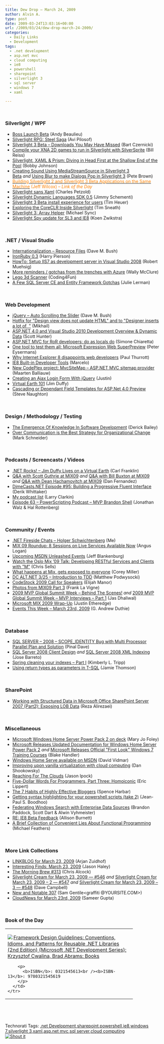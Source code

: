 ```yaml
---
title: Dew Drop – March 24, 2009
author: Alvin A.
type: post
date: 2009-03-24T13:03:16+00:00
url: /2009/03/24/dew-drop-march-24-2009/
categories:
  - Daily Links
  - Development
tags:
  - .net development
  - asp.net mvc
  - cloud computing
  - ie8
  - powershell
  - sharepoint
  - silverlight 3
  - sql server
  - windows 7
  - xaml

---
```

&#160;

### Silverlight / WPF

  * [Boss Launch Beta][1] (Andy Beaulieu)
  * [Silverlight RPG: Steel Saga][2] (Avi Pilosof)
  * [Silverlight 3 Beta &#8211; Downloads You May Have Missed][3] (Bart Czernicki)
  * [Compile your XNA 2D games to run in Silverlight with SilverSprite][4] (Bill Reiss)
  * [Silverlight, XAML & Prism: Diving in Head First at the Shallow End of the Pool][5] (Bobby Johnson)
  * [Creating Sound Using MediaStreamSource in Silverlight 3 Beta][6]&#160;_and_&#160;[Using Blur to make Dialogs Pop in Silverlight 3][7] (Pete Brown)
  * [<font color="#ff8000">Building Silverlight 2 and Silverlight 3 Beta Applications on the Same Machine</font>][8] <font color="#ff8000">(Jeff Wilcox)<em> – Link of the Day</em></font>
  * [Silverlight sans Xaml][9] (Charles Petzold)
  * [Silverlight Dynamic Languages SDK 0.5][10] (Jimmy Schementi)
  * [Silverlight 3 Beta install experience for users][11] (Tim Heuer)
  * [Exploring the CoreCLR Inside Silverlight][12] (Tim Sneath)
  * [Silverlight 3: Array Helper][13] (Michael Sync)
  * [Silverlight Spy update for SL3 and IE8][14] (Koen Zwikstra)

&#160;

### .NET / Visual Studio

  * [Internationalization &#8211; Resource Files][15] (Dave M. Bush)
  * [IronRuby 0.3][16] (Harry Pierson)
  * [HowTo: Setup IIS7 as development server in Visual Studio 2008][17] (Robert Muehsig)
  * [More reminders / gotchas from the trenches with Azure][18] (Wally McClure)
  * [Lego 3d Scanner][19] (Coding4Fun)
  * [A Few SQL Server CE and Entity Framework Gotchas][20] (Julie Lerman)

&#160;

### Web Development

  * [jQuery &#8211; Auto Scrolling the Slider][21] (Dave M. Bush)
  * [Hotfix for "Design view does not update HTML" and to "Designer inserts a lot of&#160; "][22] (Mikhail)
  * [ASP.NET 4.0 and Visual Studio 2010 Development Overview & Dynamic Data][23] (Scott Hunter)
  * [ASP.NET MVC for RoR developers: do as locals do][24] (Simone Chiaretta)
  * [One tool to test them all: Microsoft Expression Web SuperPreview][25] (Peter Eysermans)
  * [Why Internet Explorer 8 disappoints web developers][26] (Paul Thurrott)
  * [IE8 Built-in Developer Tools][27] (Marcelo)
  * [New CodePlex project: MvcSiteMap – ASP.NET MVC sitemap provider][28] (Maarten Balliauw)
  * [Creating an Ajax Login Form With jQuery][29] (Justin)
  * [Virtual Earth 101][30] (Jim Duffy)
  * [Cascading or Dependant Field Templates for ASP.Net 4.0 Preview][31] (Steve Naughton)

&#160;

### Design / Methodology / Testing

  * [The Emergence Of Knowledge In Software Development][32] (Derick Bailey)
  * [Over Communication is the Best Strategy for Organizational Change][33] (Mark Schneider)

&#160;

### Podcasts / Screencasts / Videos

  * [.NET Rocks! &#8211; Jim Duffy Lives on a Virtual Earth][34] (Carl Franklin)
  * [Q&A with Scott Guthrie at MIX09][35] _and_&#160;[Q&A with Bill Buxton at MIX09][36] _and_&#160;[Q&A with Dean Hachamovitch at MIX09][37] (Dan Fernandez)
  * [DimeCasts.NET Episode #95: Building a Progressive Fluent Interface][38] (Derik Whittaker)
  * [My podcast list][39] (Larry Clarkin)
  * [Episode 63 &#8211; PowerScripting Podcast &#8211; MVP Brandon Shell][40] (Jonathan Walz & Hal Rottenberg)

&#160;

### Community / Events

  * [.NET Fireside Chats &#8211; Holger Schwichtenberg][41] (Me)
  * [MIX 09 Roundup: 8 Sessions on Live Services Available Now][42] (Angus Logan)
  * [Upcoming MSDN Unleashed Events][43] (Jeff Blankenburg)
  * [Watch the Oslo Mix &#8217;09 Talk: Developing RESTful Services and Clients with "M"][44] (Chris Sells)
  * [What happens at Mix, gets exposed to everyone][45] (Corey Miller)
  * [DC ALT.NET 3/25 – Introduction to TDD][46] (Matthew Podwysocki)
  * [CodeStock 2009 Call for Speakers][47] (Elijah Manor)
  * [Photos from MIX09 Part 3][48] (Frank La Vigne)
  * [2009 MVP Global Summit Week – Behind The Scenes!][49] _and_&#160;[2009 MVP Global Summit Week – MVP Interviews – Part 1][50] (Jas Dhaliwal)
  * [Microsoft MIX 2009 Wrap-Up][51] (Justin Etheredge)
  * [Events This Week &#8211; March 23rd, 2009][52] (G. Andrew Duthie)

&#160;

### Database

  * [SQL SERVER &#8211; 2008 &#8211; SCOPE_IDENTITY Bug with Multi Processor Parallel Plan and Solution][53] (Pinal Dave)
  * [SQL Server 2008 Client Design][54] _and_&#160;[SQL Server 2008 XML Indexing][55] (Jose Barreto)
  * [Spring cleaning your indexes &#8211; Part I][56] (Kimberly L. Tripp)
  * [Using return types as parameters in T-SQL][57] (Jamie Thomson)

&#160;

### SharePoint

  * [Working with Structured Data in Microsoft Office SharePoint Server 2007 (Part2): Exposing LOB Data][58] (Reza Alirezaei)

&#160;

### Miscellaneous

  * [Microsoft Windows Home Server Power Pack 2 on deck][59] (Mary Jo Foley)
  * [Microsoft Releases Updated Documentation for Windows Home Server Power Pack 2][60] _and_&#160;[Microsoft Releases Official "First Look" Windows 7 Training Courses][61] (Blake Handler)
  * [Windows Home Serve available on MSDN][62] (David Vidmar)
  * [Improving upon vanilla virtualization with cloud computing][63] (Dan Shookowsky)
  * [Reaching For The Clouds][64] (Jason Ipock)
  * [Five-Dollar Words For Programmers, Part Three: Homoiconic][65] (Eric Lippert)
  * [The 7 Habits of Highly Effective Bloggers][66] (Spence Harbar)
  * [Getting syntax highlighting for your powershell scripts (take 2)][67] (Jean-Paul S. Boodhoo)
  * [Federating Windows Search with Enterprise Data Sources][68] (Brandon Paddock, Scott Dart & Alwin Vyhmeister)
  * [RE: IE8 Beta Feedback][69] (Allison Burnett)
  * [A Brief Collection of Convenient Lies About Functional Programming][70] (Michael Feathers)

&#160;

### More Link Collections

  * [LINKBLOG for March 23, 2009][71] (Arjan Zuidhof)
  * [Interesting Finds: March 23, 2009][72] (Jason Haley)
  * [The Morning Brew #313][73] (Chris Alcock)
  * [Silverlight Cream for March 23, 2009 &#8212; #546][74] _and_&#160;[Silverlight Cream for March 23, 2009 &#8211; 2 &#8212; #547][75] _and_&#160;[Silverlight Cream for March 23, 2009 &#8211; 3 &#8212; #548][76] (Dave Campbell)
  * [New and Notable 307][77] (Sam Gentile<graffiti @YOURSITE.COM>)
  * [CloudNews for March 23rd, 2009][78] (Sameer Gupta)

&#160;

### Book of the Day

<div style="padding-bottom: 0px; margin: 0px; padding-left: 0px; padding-right: 0px; display: inline; float: none; padding-top: 0px" id="scid:7dc1bd33-94bd-46fd-a20b-0131235bcd47:e377add8-e5ff-40c6-912e-e932c4e0014a" class="wlWriterSmartContent">
  <table cellspacing="0" cellpadding="2" width="400" border="0" unselectable="on">
    <tr>
      <td valign="top" width="400">
        <p>
          <a title="Framework Design Guidelines: Conventions, Idioms, and Patterns for Reusable .NET Libraries (2nd Edition) (Microsoft .NET Development Series): Krzysztof Cwalina, Brad Abrams: Books" href="http://www.amazon.com/exec/obidos/ASIN/0321545613/alvinashcraft-20"><img data-recalc-dims="1" decoding="async" src="https://i0.wp.com/images.amazon.com/images/P/0321545613.01.MZZZZZZZ.jpg?w=660" border="0" align="left" style="float:left" />Framework Design Guidelines: Conventions, Idioms, and Patterns for Reusable .NET Libraries (2nd Edition) (Microsoft .NET Development Series): Krzysztof Cwalina, Brad Abrams: Books</a>
        </p>
        
        <p>
          <b>ISBN</b>: 0321545613<br /><b>ISBN-13</b>: 9780321545619
        </p>
      </td>
    </tr>
  </table>
</div>

&#160;

<div style="padding-bottom: 0px; margin: 0px; padding-left: 0px; padding-right: 0px; display: inline; float: none; padding-top: 0px" id="scid:C16BAC14-9A3D-4c50-9394-FBFEF7A93539:57716063-1a1a-42a7-9f91-e12cfe4c9ad9" class="wlWriterSmartContent">
  <!--dotnetkickit-->
</div>

&#160;

<div style="padding-bottom: 0px; margin: 0px; padding-left: 0px; padding-right: 0px; display: inline; float: none; padding-top: 0px" id="scid:0767317B-992E-4b12-91E0-4F059A8CECA8:e3628ba8-6f94-410c-85c7-d0a60e5f331b" class="wlWriterSmartContent">
  Technorati Tags: <a href="http://technorati.com/tags/.net+Development" rel="tag">.net Development</a>,<a href="http://technorati.com/tags/sharepoint" rel="tag">sharepoint</a>,<a href="http://technorati.com/tags/powershell" rel="tag">powershell</a>,<a href="http://technorati.com/tags/ie8" rel="tag">ie8</a>,<a href="http://technorati.com/tags/windows+7" rel="tag">windows 7</a>,<a href="http://technorati.com/tags/silverlight+3" rel="tag">silverlight 3</a>,<a href="http://technorati.com/tags/xaml" rel="tag">xaml</a>,<a href="http://technorati.com/tags/asp.net+mvc" rel="tag">asp.net mvc</a>,<a href="http://technorati.com/tags/sql+server" rel="tag">sql server</a>,<a href="http://technorati.com/tags/cloud+computing" rel="tag">cloud computing</a>
</div>

<div class="wlWriterHeaderFooter" style="margin:0px; padding:0px 0px 0px 0px;">
  <div class="shoutIt">
    <a rev="vote-for" href="http://dotnetshoutout.com/Submit?url=http%3a%2f%2fwww.alvinashcraft.com%2f2009%2f03%2f24%2fdew-drop-march-24-2009%2f&title=Dew+Drop+-+March+24%2c+2009"><img decoding="async" alt="Shout it" src="http://dotnetshoutout.com/image.axd?url=https://morningdew-bpc6g3a0fgaxdxcu.eastus2-01.azurewebsites.net/2009/03/24/dew-drop-march-24-2009/" style="border:0px" /></a>
  </div>
</div>

 [1]: http://www.andybeaulieu.com/Default.aspx?tabid=67&EntryID=149
 [2]: http://blogs.msdn.com/avip/archive/2009/03/24/silverlight-rpg-steel-saga.aspx
 [3]: http://silverlighthack.com/post.aspx?id=8f5357cc-78e2-411d-9697-dfab4f93f875
 [4]: http://feedproxy.google.com/~r/Xna101/~3/5ewiWYltBcc/post.aspx
 [5]: http://feedproxy.google.com/~r/IAmNotMyself/~3/xwEh1Of26S8/SilverlightXAMLAmpPrismDivingInHeadFirstAtTheShallowEndOfThePool.aspx
 [6]: http://dotnet.dzone.com/news/creating-sound-using
 [7]: http://feedproxy.google.com/~r/PeteBrown/~3/4_E7YJHqBng/Using-Blur-to-make-Dialogs-Pop-in-Silverlight-3.aspx
 [8]: http://www.jeff.wilcox.name/2009/03/sxs-sl2-sl3-building/
 [9]: http://www.charlespetzold.com/blog/2009/03/Silverlight-sans-Xaml.html
 [10]: http://feedproxy.google.com/~r/jimmy-thinking/~3/MB3l79dtHsM/silverlight-dynamic-languages-sdk-05.html
 [11]: http://feeds.timheuer.com/~r/timheuer/~3/kwvmOFG-iqw/silverlight-3-beta-install-guidance.aspx
 [12]: http://blogs.msdn.com/tims/archive/2009/03/23/exploring-the-coreclr-inside-silverlight.aspx
 [13]: http://feeds.dzone.com/~r/zones/dotnet/~3/GgXOizWzwLI/silverlight-3-array-helper
 [14]: http://firstfloorsoftware.com/blog/silverlight-spy-update-for-sl3-and-ie8/
 [15]: http://blog.dmbcllc.com/2009/03/24/internationalization-resource-files/
 [16]: http://feedproxy.google.com/~r/Devhawk/~3/hD3xR__b4vs/IronRuby+03.aspx
 [17]: http://code-inside.de/blog-in/2009/03/23/howto-setup-iis7-as-development-server-in-visual-studio-2008/
 [18]: http://morewally.com/cs/blogs/wallym/archive/2009/03/24/more-gotchas-from-the-trenches-with-azure.aspx
 [19]: http://blogs.msdn.com/coding4fun/archive/2009/03/23/9501949.aspx
 [20]: http://www.thedatafarm.com/blog/2009/03/23/AFewSQLServerCEAndEntityFrameworkGotchas.aspx
 [21]: http://feeds.dzone.com/~r/zones/dotnet/~3/7C_NvoZ-h1s/jquery-auto-scrolling-slider
 [22]: http://blogs.msdn.com/webdevtools/archive/2009/03/23/hotfix-for-design-view-does-not-update-html-and-to-designer-inserts-a-lot-of-nbsp.aspx
 [23]: http://blogs.msdn.com/scothu/archive/2009/03/23/asp-net-4-0-and-visual-studio-2010-development-overview-dynamic-data.aspx
 [24]: http://feedproxy.google.com/~r/Codeclimber/~3/khrlVxc1TII/asp.net-mvc-for-ror-developers-do-as-locals-do.aspx
 [25]: http://peter.worksontheweb.net/post.aspx?id=703e907c-71de-483d-a525-1e7fab34cda5
 [26]: http://community.winsupersite.com/blogs/paul/archive/2009/03/23/why-internet-explorer-8-disappoints-web-developers.aspx
 [27]: http://blogs.msdn.com/marcelolr/archive/2009/03/23/ie8-built-in-developer-tools.aspx
 [28]: http://blog.maartenballiauw.be/post.aspx?id=d28595b5-50ca-43f2-95ac-5045fa1fa4b3
 [29]: http://feedproxy.google.com/~r/Dev102feed/~3/6xkae-LpJY0/
 [30]: http://www.devx.com/DevX/Article/41238?trk=DXRSS_DOTNET
 [31]: http://csharpbits.notaclue.net/2009/03/cascading-or-dependant-field-templates.html
 [32]: http://feedproxy.google.com/~r/LosTechies/~3/dSbIREtFioM/the-emergence-of-knowledge-in-software-development.aspx
 [33]: http://feedproxy.google.com/~r/MarkSchneidersSharepointTaxonomyAndGovernanceBlog/~3/xwI2akyCos8/over-communication-is-the-best-strategy-for-organizational-change.html
 [34]: http://www.dotnetrocks.com/default.aspx?ShowNum=431
 [35]: http://channel9.msdn.com/posts/Dan/Q-and-A-with-Scott-Guthrie-at-MIX09/
 [36]: http://channel9.msdn.com/posts/Dan/Q-and-A-with-Bill-Buxton-at-MIX09/
 [37]: http://channel9.msdn.com/posts/Dan/Q-and-A-with-Dean-Hachamovitch-at-MIX09/
 [38]: http://feedproxy.google.com/~r/Dimecastsnet--InformAndEducateIn10MinutesOrLess/~3/yR8S2zNGhk4/95
 [39]: http://feedproxy.google.com/~r/LarryClarkin/~3/vO_nWjjGoSg/MyPodcastList.aspx
 [40]: http://feedproxy.google.com/~r/Powerscripting/~3/QgF0mM4cxNw/index.php
 [41]: http://feeds.dzone.com/~r/zones/dotnet/~3/COq06FeOl54/net-fireside-chats-holger
 [42]: http://dev.live.com/blogs/devlive/archive/2009/03/23/482.aspx
 [43]: http://feedproxy.google.com/~r/Blankenthoughts/~3/mW4MQ4vHqd0/upcoming-msdn-unleashed-events.aspx
 [44]: http://www.sellsbrothers.com/news/showTopic.aspx?ixTopic=2263
 [45]: http://coreysportfolio.com/post.aspx?id=c02f0928-74b4-4d1e-b79e-10c690117f77
 [46]: http://feedproxy.google.com/~r/MatthewPodwysockisBlog/~3/yvvDzqzNClc/dc-alt-net-3-25-introduction-to-tdd.aspx
 [47]: http://webdevdotnet.blogspot.com/2009/03/codestock-2009-call-for-speakers.html
 [48]: http://franksworld.com/blog/archive/2009/03/23/11394.aspx
 [49]: http://blogs.msdn.com/mvpawardprogram/archive/2009/03/23/2009-mvp-global-summit-week-behind-the-scenes.aspx
 [50]: http://blogs.msdn.com/mvpawardprogram/archive/2009/03/24/2009-mvp-global-summit-week-mvp-interviews-part-1.aspx
 [51]: http://www.codethinked.com/post.aspx?id=a816cac7-b00e-49f0-a640-611c6f4d5197
 [52]: http://blogs.msdn.com/gduthie/archive/2009/03/23/events-this-week-march-23rd-2009.aspx
 [53]: http://blog.sqlauthority.com/2009/03/24/sql-server-2008-scope_identity-bug-with-multi-processor-parallel-plan-and-solution/
 [54]: http://feedproxy.google.com/~r/sharepointmsblogs/~3/h6GrFF3i0TQ/sql-server-2008-client-design.aspx
 [55]: http://feedproxy.google.com/~r/sharepointmsblogs/~3/mJJ3Sv3mGzg/sql-server-2008-xml-indexing.aspx
 [56]: http://www.sqlskills.com/BLOGS/KIMBERLY/post.aspx?id=e8e69c69-83ec-4a7a-bb91-962e2863ba6a
 [57]: http://blogs.conchango.com/jamiethomson/archive/2009/03/23/using-return-types-as-parameters-in-t-sql.aspx
 [58]: http://feedproxy.google.com/~r/sharepointmvpblogs/~3/yREm0Gj_6WA/
 [59]: http://blogs.zdnet.com/microsoft/?p=2338
 [60]: http://bhandler.spaces.live.com/Blog/cns!70F64BC910C9F7F3!5364.entry
 [61]: http://bhandler.spaces.live.com/Blog/cns!70F64BC910C9F7F3!5363.entry
 [62]: http://feeds.vidmar.net/~r/BiteMyBytes/~3/YSVc7Nz0JqY/windows-home-serve-available-on-msdn.aspx
 [63]: http://rdaarchitecture.blogspot.com/2009/03/improving-upon-vanilla-virtualization.html
 [64]: http://rdaarchitecture.blogspot.com/2009/03/reaching-for-clouds.html
 [65]: http://blogs.msdn.com/ericlippert/archive/2009/03/23/five-dollar-words-for-programmers-part-three-homoiconic.aspx
 [66]: http://feedproxy.google.com/~r/sharepointmvpblogs/~3/DMQn513j2f0/the-7-habits-of-highly-effective-bloggers.aspx
 [67]: http://feedproxy.google.com/~r/JPBoodhoo/~3/UdAFgDo2J1Y/GettingSyntaxHighlightingForYourPowershellScriptsTake2.aspx
 [68]: http://blogs.msdn.com/e7/archive/2009/03/23/federating-windows-search-with-enterprise-data-sources.aspx
 [69]: http://blogs.msdn.com/ie/archive/2009/03/23/re-ie8-beta-feedback.aspx
 [70]: http://blog.objectmentor.com/articles/2009/03/23/a-brief-collection-of-convenient-lies-about-functional-programming
 [71]: http://feedproxy.google.com/~r/ArjansWorld/~3/_yaXWCHW8qA/
 [72]: http://jasonhaley.com/blog/archive/2009/03/23/143073.aspx
 [73]: http://feedproxy.google.com/~r/ReflectivePerspective/~3/Qys7arccmyU/
 [74]: http://geekswithblogs.net/WynApseTechnicalMusings/archive/2009/03/23/130336.aspx
 [75]: http://geekswithblogs.net/WynApseTechnicalMusings/archive/2009/03/23/130341.aspx
 [76]: http://geekswithblogs.net/WynApseTechnicalMusings/archive/2009/03/23/130346.aspx
 [77]: http://feedproxy.google.com/~r/SamGentile/~3/cLE6QM9aBWI/
 [78]: http://feedproxy.google.com/~r/CloudAve/~3/781ZDujhKEo/cloudnews-for-march-23rd-2009